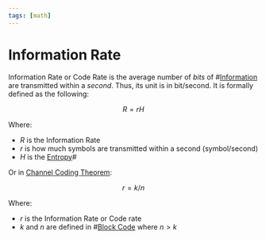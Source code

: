```yaml
---
tags: [math]
---
```


# Information Rate

Information Rate or Code Rate is the average number of *bits* of
#[Information](202209291015.md) are transmitted within a *second*. Thus, its
unit is in bit/second. It is formally defined as the following:

$$
R = rH
$$

Where:
- $R$ is the Information Rate
- $r$ is how much symbols are transmitted within a second (symbol/second)
- $H$ is the [Entropy](202209291005.md)#

Or in [Channel Coding Theorem](202209291049.md):

$$
r = k/n
$$

Where:
- $r$ is the Information Rate or Code rate
- $k$ and $n$ are defined in #[Block Code](202210290914.md) where $n > k$
